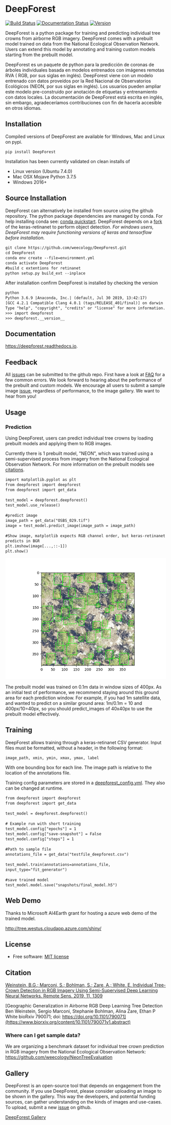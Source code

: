 # DeepForest

[![Build Status](https://travis-ci.org/weecology/DeepForest.svg?branch=master)](https://travis-ci.org/weecology/DeepForest)
[![Documentation Status](https://readthedocs.org/projects/deepforest/badge/?version=latest)](http://deepforest.readthedocs.io/en/latest/?badge=latest)
[![Version](https://img.shields.io/pypi/v/DeepForest.svg)](https://pypi.python.org/pypi/DeepForest)

DeepForest is a python package for training and predicting individual tree crowns from airborne RGB imagery. DeepForest comes with a prebuilt model trained on data from the National Ecological Observation Network. Users can extend this model by annotating and training custom models starting from the prebuilt model.

DeepForest es un paquete de python para la predicción de coronas de árboles individuales basada en modelos entrenados con imágenes remotas RVA ( RGB, por sus siglas en inglés). DeepForest viene con un modelo entrenado con datos proveídos por la Red Nacional de Observatorios Ecológicos (NEON, por sus siglas en inglés). Los usuarios pueden ampliar este modelo pre-construido por anotación de etiquetas y entrenamiento con datos locales. La documentación de DeepForest está escrita en inglés, sin embargo, agradeceríamos contribuciones con fin de hacerla accesible en otros idiomas.

## Installation

Compiled versions of DeepForest are available for Windows, Mac and Linux on pypi.

```
pip install DeepForest
```

Installation has been currently validated on clean installs of

* Linux version (Ubuntu 7.4.0)
* Mac OSX Mojave Python 3.7.5
* Windows 2016+

## Source Installation

DeepForest can alternatively be installed from source using the github repository. The python package dependencies are managed by conda. For help installing conda see: [conda quickstart](https://docs.conda.io/projects/conda/en/latest/user-guide/install/). DeepForest depends on a [fork](https://github.com/bw4sz/keras-retinanet.git) of the keras-retinanet to perform object detection. *For windows users, DeepForest may require functioning versions of keras and tensorflow before installation.*

```
git clone https://github.com/weecology/DeepForest.git
cd DeepForest
conda env create --file=environment.yml
conda activate DeepForest
#build c extentions for retinanet
python setup.py build_ext --inplace
```

After installation confirm DeepForest is installed by checking the version

```
python
Python 3.6.9 |Anaconda, Inc.| (default, Jul 30 2019, 13:42:17)
[GCC 4.2.1 Compatible Clang 4.0.1 (tags/RELEASE_401/final)] on darwin
Type "help", "copyright", "credits" or "license" for more information.
>>> import deepforest
>>> deepforest.__version__
```

## Documentation

https://deepforest.readthedocs.io.

## Feedback

All [issues](https://github.com/weecology/DeepForest/issues/) can be submitted to the github repo. First have a look at [FAQ](https://deepforest.readthedocs.io/en/latest/FAQ.html) for a few common errors. We look forward to hearing about the performance of the prebuilt and custom models. We encourage all users to submit a sample image [issue](https://github.com/weecology/DeepForest/issues/49), regardless of performance, to the image gallery. We want to hear from you!

## Usage

### Prediction

Using DeepForest, users can predict individual tree crowns by loading prebuilt models and applying them to RGB images.

Currently there is 1 prebuilt model, "NEON", which was trained using a semi-supervised process from imagery from the National Ecological Observation Network.
For more information on the prebuilt models see [citations](https://github.com/weecology/DeepForest#citation).

```{python}
import matplotlib.pyplot as plt
from deepforest import deepforest
from deepforest import get_data

test_model = deepforest.deepforest()
test_model.use_release()

#predict image
image_path = get_data("OSBS_029.tif")
image = test_model.predict_image(image_path = image_path)

#Show image, matplotlib expects RGB channel order, but keras-retinanet predicts in BGR
plt.imshow(image[...,::-1])
plt.show()
```
![test image](www/image.png)

The prebuilt model was trained on 0.1m data in window sizes of 400px. As an initial test of performance, we recommend staying around this ground area for each prediction window. For example, if you had 1m satellite data, and wanted to predict on a similar ground area: 1m/0.1m = 10 and 400px/10=40px, so you should predict_images of 40x40px to use the prebuilt model effectively.

## Training

DeepForest allows training through a keras-retinanet CSV generator. Input files must be formatted, without a header, in the following format:

```
image_path, xmin, ymin, xmax, ymax, label
```
With one bounding box for each line. The image path is relative to the location of the annotations file.

Training config parameters are stored in a [deepforest_config.yml](deepforest/data/deepforest_config.yml). They also can be changed at runtime.

```{python}
from deepforest import deepforest
from deepforest import get_data

test_model = deepforest.deepforest()

# Example run with short training
test_model.config["epochs"] = 1
test_model.config["save-snapshot"] = False
test_model.config["steps"] = 1

#Path to sample file
annotations_file = get_data("testfile_deepforest.csv")

test_model.train(annotations=annotations_file, input_type="fit_generator")

#save trained model
test_model.model.save("snapshots/final_model.h5")
```

## Web Demo

Thanks to Microsoft AI4Earth grant for hosting a azure web demo of the trained model.

http://tree.westus.cloudapp.azure.com/shiny/

## License
* Free software: [MIT license](https://github.com/weecology/DeepForest/blob/master/LICENSE)

## Citation

[Weinstein, B.G.; Marconi, S.; Bohlman, S.; Zare, A.; White, E. Individual Tree-Crown Detection in RGB Imagery Using Semi-Supervised Deep Learning Neural Networks.
Remote Sens. 2019, 11, 1309](https://www.mdpi.com/2072-4292/11/11/1309)

[Geographic Generalization in Airborne RGB Deep Learning Tree Detection Ben Weinstein, Sergio Marconi, Stephanie Bohlman, Alina Zare, Ethan P White
bioRxiv 790071; doi: https://doi.org/10.1101/790071](https://www.biorxiv.org/content/10.1101/790071v1.abstract)

### Where can I get sample data?

We are organizing a benchmark dataset for individual tree crown prediction in RGB imagery from the National Ecological Observation Network: https://github.com/weecology/NeonTreeEvaluation

## Gallery

DeepForest is an open-source tool that depends on engagement from the community. If you use DeepForest, please consider uploading an image to be shown in the gallery. This way the developers, and potential funding sources, can gather understanding on the kinds of images and use-cases. To upload, submit a new [issue](https://github.com/weecology/DeepForest/issues/49) on github.

[DeepForest Gallery](https://weecology.github.io/DeepForest/)
